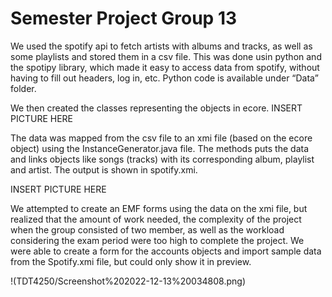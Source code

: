 # Semester Project Group 13

We used the spotify api to fetch artists with albums and tracks, as well as some playlists and stored them in a csv file. This was done usin python and the spotipy library, which made it easy to access data from spotify, without having to fill out headers, log in, etc. Python code is available under “Data” folder.


We then created the classes representing the objects in ecore. 
INSERT PICTURE HERE



The data was mapped from the csv file to an xmi file (based on the ecore object) using the InstanceGenerator.java file. The methods puts the data and links objects like songs (tracks) with its corresponding album, playlist and artist. The output is shown in spotify.xmi.

INSERT PICTURE HERE


We attempted to create an EMF forms using the data on the xmi file, but realized that the amount of work needed, the complexity of the project when the group consisted of two member, as well as the workload considering the exam period were too high to complete the project. We were able to create a form for the accounts objects and import sample data from the Spotify.xmi file, but could only show it in preview.

!(TDT4250/Screenshot%202022-12-13%20034808.png)

